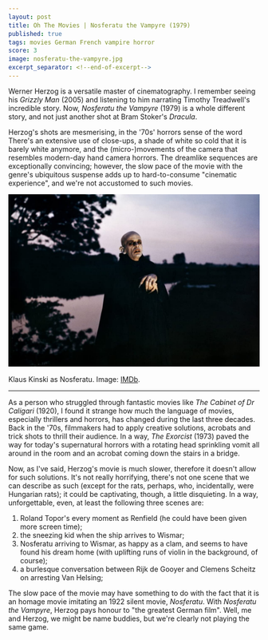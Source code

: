 ```yaml
---
layout: post
title: Oh The Movies | Nosferatu the Vampyre (1979)
published: true
tags: movies German French vampire horror
score: 3
image: nosferatu-the-vampyre.jpg
excerpt_separator: <!--end-of-excerpt-->
---
```

Werner Herzog is a versatile master of cinematography. I remember seeing his *Grizzly Man* (2005) and listening to him narrating Timothy Treadwell's incredible story. Now, *Nosferatu the Vampyre* (1979) is a whole different story, and not just another shot at Bram Stoker's *Dracula*.
<!--end-of-excerpt-->

Herzog's shots are mesmerising, in the '70s' horrors sense of the word There's an extensive use of close-ups, a shade of white so cold that it is barely white anymore, and the (micro-)movements of the camera that resembles modern-day hand camera horrors. The dreamlike sequences are exceptionally convincing; however, the slow pace of the movie with the genre's ubiquitous suspense adds up to hard-to-consume "cinematic experience", and we're not accustomed to such movies.

<p><img src="/assets/nosferatu-the-vampyre.jpg"></p>

<p>Klaus Kinski as Nosferatu. Image: <a href="https://www.imdb.com/title/tt0079641/mediaviewer/rm879112448/" target="_blank">IMDb</a>.</p>

<hr>

As a person who struggled through fantastic movies like *The Cabinet of Dr Caligari* (1920), I found it strange how much the language of movies, especially thrillers and horrors, has changed during the last three decades. Back in the '70s, filmmakers had to apply creative solutions, acrobats and trick shots to thrill their audience. In a way, *The Exorcist* (1973) paved the way for today's supernatural horrors with a rotating head sprinkling vomit all around in the room and an acrobat coming down the stairs in a bridge.

Now, as I've said, Herzog's movie is much slower, therefore it doesn't allow for such solutions. It's not really horrifying, there's not one scene that we can describe as such (except for the rats, perhaps, who, incidentally, were Hungarian rats); it could be captivating, though, a little disquieting. In a way, unforgettable, even, at least the following three scenes are:

<ol>
<li>Roland Topor's every moment as Renfield (he could have been given more screen time);</li>
<li>the sneezing kid when the ship arrives to Wismar;</li>
<li>Nosferatu arriving to Wismar, as happy as a clam, and seems to have found his dream home (with uplifting runs of violin in the background, of course);</li>
<li>a burlesque conversation between Rijk de Gooyer and Clemens Scheitz on arresting Van Helsing;</li>
</ol>

The slow pace of the movie may have something to do with the fact that it is an homage movie imitating an 1922 silent movie, *Nosferatu*. With *Nosferatu the Vampyre*, Herzog pays honour to "the greatest German film". Well, me and Herzog, we might be name buddies, but we're clearly not playing the same game.